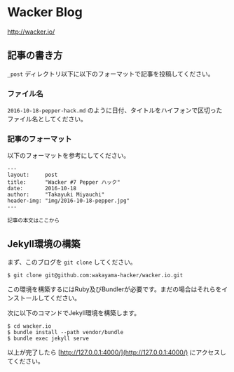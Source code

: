 # Wacker Blog

http://wacker.io/

## 記事の書き方

`_post` ディレクトリ以下に以下のフォーマットで記事を投稿してください。

### ファイル名

`2016-10-18-pepper-hack.md` のように日付、タイトルをハイフォンで区切ったファイル名としてください。

### 記事のフォーマット

以下のフォーマットを参考にしてください。

```
---
layout:     post
title:      "Wacker #7 Pepper ハック"
date:       2016-10-18
author:     "Takayuki Miyauchi"
header-img: "img/2016-10-18-pepper.jpg"
---

記事の本文はここから
```

## Jekyll環境の構築

まず、このブログを `git clone` してください。

```
$ git clone git@github.com:wakayama-hacker/wacker.io.git
```

この環境を構築するにはRuby及びBundlerが必要です。まだの場合はそれらをインストールしてください。

次に以下のコマンドでJekyll環境を構築します。

```
$ cd wacker.io
$ bundle install --path vendor/bundle
$ bundle exec jekyll serve
```

以上が完了したら [http://127.0.0.1:4000/](http://127.0.0.1:4000/) にアクセスしてください。
